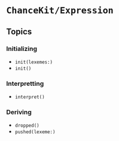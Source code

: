 # ``ChanceKit/Expression``

## Topics

### Initializing

- ``init(lexemes:)``
- ``init()``

### Interpretting

- ``interpret()``

### Deriving

- ``dropped()``
- ``pushed(lexeme:)``

